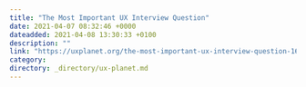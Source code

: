 ```yaml
---
title: "The Most Important UX Interview Question"
date: 2021-04-07 08:32:46 +0000
dateadded: 2021-04-08 13:30:33 +0100
description: ""
link: "https://uxplanet.org/the-most-important-ux-interview-question-1646b72ca306?source=rss----819cc2aaeee0---4"
category:
directory: _directory/ux-planet.md
---
```

